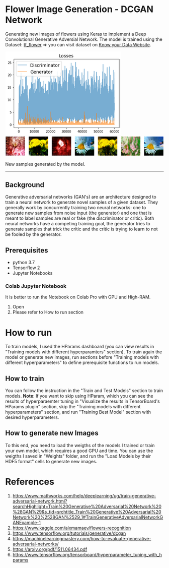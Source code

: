 # Flower Image Generation - DCGAN Network

Generating new images of flowers using Keras to implement a Deep Convolutional Generative Adversial Network. 
The model is trained using the Dataset: [tf_flower](https://www.tensorflow.org/datasets/catalog/tf_flowers) ⇒ you can visit dataset on [Know your Data Website](https://knowyourdata-tfds.withgoogle.com//#tab=STATS&dataset=tf_flowers).

<img class="loss-img" src="./Images/index.png">

<img class="flower-img" src="./Images/generated_images.png">

New samples generated by the model.


---

## Background 

Generative adversarial networks (GAN's) are an architecture designed to train a neural network to generate novel samples of a given dataset. They generally work by concurrently training two neural networks: one to generate new samples from noise input (the generator) and one that is meant to label samples are real or fake (the discriminator or critic). Both neural networks have a competing training goal, the generator tries to generate samples that trick the critic and the critic is trying to learn to not be fooled by the generator.

## Prerequisites
* python 3.7
* Tensorflow 2
* Jupyter Notebooks

### Colab Jupyter Notebook
It is better to run the Notebook on Colab Pro with GPU and High-RAM.
1. Open
1. Please refer to How to run section

# How to run

To train models, I used the HParams dashboard (you can view results in "Training models with different hyperparamters" section). To train again the model or generate new images, run sections before "Training models with different hyperparameters" to define prerequisite functions to run models.

## How to train
You can follow the instruction in the "Train and Test Models" section to train models.
**Note**: If you want to skip using HParam, which you can see the results of hyperparaemter tuning in "Visualize the results in TensorBoard's HParams plugin" section, skip the "Training models with different hyperparameters" section, and run "Training Best Model" section with desired hyperparameters.

## How to generate new Images
To this end, you need to load the weigths of the models I trained or train your own model, which requires a good GPU and time. You can use the weigths I saved in "Weights" folder, and run the "Load Models by their HDF5 format" cells to generate new images.



# References
1. https://www.mathworks.com/help/deeplearning/ug/train-generative-adversarial-network.html?searchHighlight=Train%20Generative%20Adversarial%20Network%20%28GAN%29&s_tid=srchtitle_Train%20Generative%20Adversarial%20Network%20%2528GAN%2529_1#TrainGenerativeAdversarialNetworkGANExample-1
2. https://www.kaggle.com/alxmamaev/flowers-recognition
3. https://www.tensorflow.org/tutorials/generative/dcgan
4. https://machinelearningmastery.com/how-to-evaluate-generative-adversarial-networks/
5. https://arxiv.org/pdf/1511.06434.pdf
6. https://www.tensorflow.org/tensorboard/hyperparameter_tuning_with_hparams

